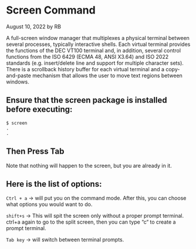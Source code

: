 
# Screen Command

August 10, 2022 by RB

A full-screen window manager that multiplexes a physical terminal between several processes, typically interactive shells. Each virtual terminal provides the functions of the DEC VT100 terminal and, in addition, several control functions from the ISO 6429 (ECMA 48, ANSI X3.64) and ISO 2022 standards (e.g. insert/delete line and support for multiple character sets). There is a scrollback history buffer for each virtual terminal and a copy-and-paste mechanism that allows the user to move text regions between windows.

## Ensure that the screen package is installed before executing:
```
$ screen
.
.
```
## Then Press Tab

Note that nothing will happen to the screen, but you are already in it.

## Here is the list of options:

`Ctrl + a` → will put you on the command mode. After this, you can choose what options you would want to do.

`shift+s` → This will spit the screen only without a proper prompt terminal. ctrl+a again to go to the split screen, then you can type “c“ to create a prompt terminal.

`Tab key` → will switch between terminal prompts.

